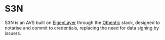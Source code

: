 # S3N

S3N is an AVS built on [EigenLayer](https://eigenlayer.xyz) through the [Othentic](https://othentic.xyz) stack, designed to notarise and commit to credentials, replacing the need for data signing by issuers.
